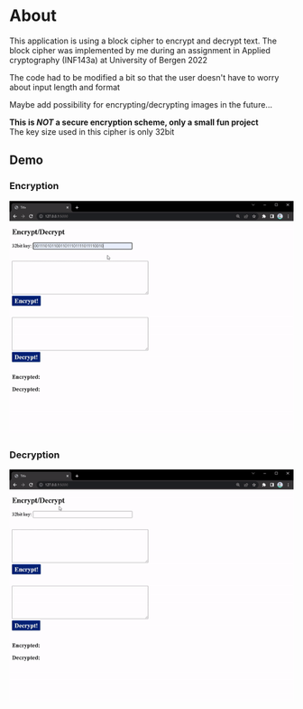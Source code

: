 # About

This application is using a block cipher to encrypt and decrypt text. The block cipher was implemented by me during an assignment in Applied cryptography (INF143a) at University of Bergen 2022   

The code had to be modified a bit so that the user doesn't have to worry about input length and format  

Maybe add possibility for encrypting/decrypting images in the future...

**This is *NOT* a secure encryption scheme, only a small fun project**  
The key size used in this cipher is only 32bit

## Demo  


### Encryption  

![Screenshot](media/encrypt.gif)  


### Decryption  

![Screenshot](media/decrypt.gif)